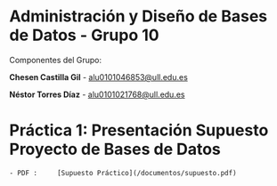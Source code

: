 # Administración y Diseño de Bases de Datos - Grupo 10
Componentes del Grupo:

 **Chesen Castilla Gil** - alu0101046853@ull.edu.es

 **Néstor Torres Díaz** - alu0101021768@ull.edu.es

# Práctica 1: Presentación Supuesto Proyecto de Bases de Datos
	- PDF :		[Supuesto Práctico](/documentos/supuesto.pdf)

